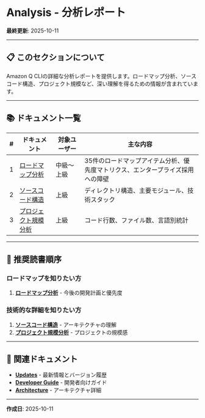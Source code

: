 # Analysis - 分析レポート

**最終更新**: 2025-10-11

---

## 📋 このセクションについて

Amazon Q CLIの詳細な分析レポートを提供します。ロードマップ分析、ソースコード構造、プロジェクト規模など、深い理解を得るための情報が含まれています。

---

## 📚 ドキュメント一覧

| # | ドキュメント | 対象ユーザー | 主な内容 |
|---|------------|------------|---------|
| 1 | [ロードマップ分析](01_roadmap-analysis-20251008.md) | 中級〜上級 | 35件のロードマップアイテム分析、優先度マトリクス、エンタープライズ採用への障壁 |
| 2 | [ソースコード構造](03_source-code-structure.md) | 上級 | ディレクトリ構造、主要モジュール、技術スタック |
| 3 | [プロジェクト規模分析](02_source-code-scale-analysis.md) | 上級 | コード行数、ファイル数、言語別統計 |

---

## 🎯 推奨読書順序

### ロードマップを知りたい方
1. **[ロードマップ分析](01_roadmap-analysis-20251008.md)** - 今後の開発計画と優先度

### 技術的な詳細を知りたい方
1. **[ソースコード構造](03_source-code-structure.md)** - アーキテクチャの理解
2. **[プロジェクト規模分析](02_source-code-scale-analysis.md)** - プロジェクトの規模感

---

## 🔗 関連ドキュメント

- **[Updates](../01_updates/)** - 最新情報とバージョン履歴
- **[Developer Guide](../../02_for-developers/)** - 開発者向けガイド
- **[Architecture](../../02_for-developers/02_architecture/)** - アーキテクチャ詳細

---

**作成日**: 2025-10-11
